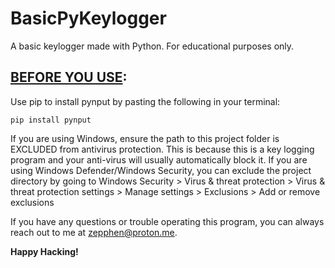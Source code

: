 # BasicPyKeylogger
A basic keylogger made with Python. For educational purposes only.

## <ins>BEFORE YOU USE</ins>:
Use pip to install pynput by pasting the following in your terminal:

```pip install pynput```

If you are using Windows, ensure the path to this project folder is EXCLUDED from antivirus protection.
This is because this is a key logging program and your anti-virus will usually automatically block it.
If you are using Windows Defender/Windows Security, you can exclude the project directory by going to
Windows Security > Virus & threat protection > Virus & threat protection settings > Manage settings > Exclusions > Add or remove exclusions

If you have any questions or trouble operating this program, you can always reach out to me at [zepphen@proton.me](mailto:zepphen@proton.me).

**Happy Hacking!**
